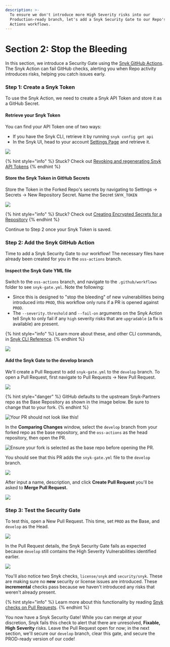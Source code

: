 ```yaml
---
description: >-
  To ensure we don't introduce more High Severity risks into our
  Production-ready branch, let's add a Snyk Security Gate to our Repo's GitHub
  Actions workflows.
---
```


# Section 2: Stop the Bleeding

In this section, we introduce a Security Gate using the [Snyk GitHub Actions](https://github.com/snyk/actions). The Snyk Action can fail GitHub checks, alerting you when Repo activity introduces risks, helping you catch issues early.

### Step 1: Create a Snyk Token

To use the Snyk Action, we need to create a Snyk API Token and store it as a GitHub Secret. 

#### Retrieve your Snyk Token

You can find your API Token one of two ways:

* If you have the Snyk CLI, retrieve it by running `snyk config get api`
* In the Snyk UI, head to your account [Settings Page](https://app.snyk.io/account) and retrieve it.

![](../../../../.gitbook/assets/snyk-token.png)

{% hint style="info" %}
Stuck? Check out [Revoking and regenerating Snyk API Tokens](https://support.snyk.io/hc/en-us/articles/360004008278-Revoking-and-regenerating-Snyk-API-tokens)
{% endhint %}

#### Store the Snyk Token in GitHub Secrets

Store the Token in the Forked Repo's secrets by navigating to Settings -&gt; Secrets -&gt; New Repository Secret. Name the Secret `SNYK_TOKEN`

![](../../../../.gitbook/assets/gh-secrets.png)

{% hint style="info" %}
Stuck? Check out [Creating Encrypted Secrets for a Repository](https://docs.github.com/en/free-pro-team@latest/actions/reference/encrypted-secrets#creating-encrypted-secrets-for-a-repository)
{% endhint %}

Continue to Step 2 once your Snyk Token is saved.

### Step 2: Add the Snyk GitHub Action

Time to add a Snyk Security Gate to our workflow! The necessary files have already been created for you in the `oss-actions` branch. 

#### Inspect the Snyk Gate YML file 

Switch to the `oss-actions` branch, and navigate to the `.github/workflows` folder to see `snyk-gate.yml`. Note the following:

* Since this is designed to "stop the bleeding" of new vulnerabilities being introduced into `PROD`, this workflow only runs if a PR is opened against `PROD`. 
* The `--severity.threshold` and `--fail-on` arguments on the Snyk Action tell Snyk to only fail if any `high` severity risks that are `upgradable` \(a fix is available\) are present. 

{% hint style="info" %}
Learn more about these, and other CLI commands, in [Snyk CLI Reference](https://support.snyk.io/hc/en-us/articles/360003812578-CLI-reference).
{% endhint %}

![](../../../../.gitbook/assets/gh-snykgate.png)

#### Add the Snyk Gate to the develop branch

We'll create a Pull Request to add `snyk-gate.yml` to the `develop` branch. To open a Pull Request, first navigate to Pull Requests -&gt; New Pull Request.

![](../../../../.gitbook/assets/gh-newpr.png)

{% hint style="danger" %}
GitHub defaults to the upstream Snyk-Partners repo as the Base Repository as shown in the image below. Be sure to change that to your fork.
{% endhint %}

![Your PR should not look like this!](../../../../.gitbook/assets/gh-prcompare.png)

In the **Comparing Changes** window, select the `develop` branch from your forked repo as the base repository, and the `oss-actions` as the head repository, then open the PR.

![Ensure your fork is selected as the base repo before opening the PR.](../../../../.gitbook/assets/gh-oss-pr.png)

You should see that this PR adds the `snyk-gate.yml` file to the `develop` branch.

![](../../../../.gitbook/assets/gh-oss-pr-1-.png)

After input a name, description, and click **Create Pull Request** you'll be asked to **Merge Pull Request.**

![](../../../../.gitbook/assets/gh-mergepr.png)

### Step 3: Test the Security Gate

To test this, open a New Pull Request. This time, set `PROD` as the Base, and `develop` as the Head. 

![](../../../../.gitbook/assets/gh-mainpr.png)

In the Pull Request details, the Snyk Security Gate fails as expected because `develop` still contains the High Severity Vulnerabilities identified earlier.

![](../../../../.gitbook/assets/gh-snykgateworks.png)

You'll also notice two Snyk checks, `license/snyk` and `security/snyk`. These are making sure no **new** security or license issues are introduced. These **incremental** checks pass because we haven't introduced any risks that weren't already present. 

{% hint style="info" %}
Learn more about this functionality by reading [Snyk checks on Pull Requests](https://support.snyk.io/hc/en-us/articles/360006581938-Snyk-checks-on-pull-requests).
{% endhint %}

You now have a Snyk Security Gate! While you can merge at your discretion, Snyk fails this check to alert that there are unresolved, **Fixable,** **High** **Severity** risks. Leave the Pull Request open for now; in the next section, we'll secure our `develop` branch, clear this gate, and secure the PROD-ready version of our code!

